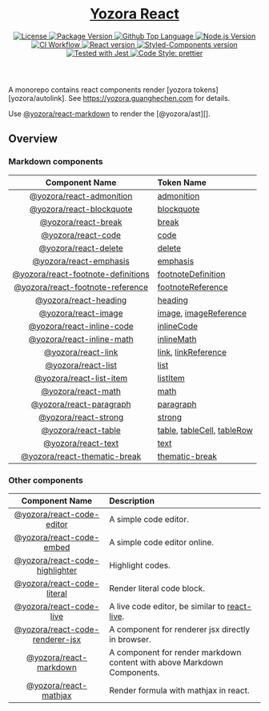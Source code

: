 <header>
  <h1 align="center">
    <a href="https://github.com/guanghechen/yozora-react#readme">Yozora React</a>
  </h1>
  <div align="center">
    <a href="#license">
      <img
        alt="License"
        src="https://img.shields.io/github/license/guanghechen/yozora-react"
      />
    </a>
    <a href="https://github.com/guanghechen/yozora-react/tags">
      <img
        alt="Package Version"
        src="https://img.shields.io/github/v/tag/guanghechen/yozora-react?include_prereleases&sort=semver"
      />
    </a>
    <a href="https://github.com/guanghechen/yozora-react/search?l=typescript">
      <img
        alt="Github Top Language"
        src="https://img.shields.io/github/languages/top/guanghechen/yozora-react"
      />
    </a>
    <a href="https://github.com/nodejs/node">
      <img
        alt="Node.js Version"
        src="https://img.shields.io/node/v/@yozora/react-blockquote"
      />
    </a>
    <a href="https://github.com/guanghechen/yozora-react/actions/workflows/ci.yml">
      <img
        alt="CI Workflow"
        src="https://github.com/guanghechen/yozora-react/workflows/Build/badge.svg?branch=main"
      />
    </a>
    <a href="https://github.com/facebook/react">
      <img
        alt="React version"
        src="https://img.shields.io/npm/dependency-version/@yozora/react-blockquote/peer/react"
      />
    </a>
    <a href="https://github.com/styled-components/styled-components">
      <img
        alt="Styled-Components version"
        src="https://img.shields.io/npm/dependency-version/@yozora/react-blockquote/peer/styled-components"
      />
    </a>
    <a href="https://github.com/facebook/jest">
      <img
        alt="Tested with Jest"
        src="https://img.shields.io/badge/tested_with-jest-9c465e.svg"
      />
    </a>
    <a href="https://github.com/prettier/prettier">
      <img
        alt="Code Style: prettier"
        src="https://img.shields.io/badge/code_style-prettier-ff69b4.svg?style=flat-square"
      />
    </a>
  </div>
</header>

A monorepo contains react components render [yozora tokens][yozora/autolink]. See https://yozora.guanghechen.com for details.

Use [@yozora/react-markdown][] to render the [@yozora/ast][].

## Overview

### Markdown components

Component Name                          | Token Name
:--------------------------------------:|:--------------------------------------
[@yozora/react-admonition][]            | [admonition][yozora/admonition]
[@yozora/react-blockquote][]            | [blockquote][yozora/blockquote]
[@yozora/react-break][]                 | [break][yozora/break]
[@yozora/react-code][]                  | [code][yozora/code]
[@yozora/react-delete][]                | [delete][yozora/delete]
[@yozora/react-emphasis][]              | [emphasis][yozora/emphasis]
[@yozora/react-footnote-definitions][]  | [footnoteDefinition][yozora/footnote-definition]
[@yozora/react-footnote-reference][]    | [footnoteReference][yozora/footnote-reference]
[@yozora/react-heading][]               | [heading][yozora/heading]
[@yozora/react-image][]                 | [image][yozora/image], [imageReference][yozora/image-reference]
[@yozora/react-inline-code][]           | [inlineCode][yozora/inline-code]
[@yozora/react-inline-math][]           | [inlineMath][yozora/inline-math]
[@yozora/react-link][]                  | [link][yozora/link], [linkReference][yozora/link-reference]
[@yozora/react-list][]                  | [list][yozora/list]
[@yozora/react-list-item][]             | [listItem][yozora/list-item]
[@yozora/react-math][]                  | [math][yozora/math]
[@yozora/react-paragraph][]             | [paragraph][yozora/paragraph]
[@yozora/react-strong][]                | [strong][yozora/emphasis]
[@yozora/react-table][]                 | [table][yozora/table], [tableCell][yozora/table-cell], [tableRow][yozora/table-row]
[@yozora/react-text][]                  | [text][yozora/text]
[@yozora/react-thematic-break][]        | [thematic-break][yozora/thematic-break]


### Other components

Component Name                    | Description
:--------------------------------:|:----------------------------------
[@yozora/react-code-editor]       | A simple code editor.
[@yozora/react-code-embed]        | A simple code editor online.
[@yozora/react-code-highlighter]  | Highlight codes.
[@yozora/react-code-literal]      | Render literal code block.
[@yozora/react-code-live]         | A live code editor, be similar to [react-live][].
[@yozora/react-code-renderer-jsx] | A component for renderer jsx directly in browser.
[@yozora/react-markdown]          | A component for render markdown content with above Markdown Components.
[@yozora/react-mathjax]           | Render formula with mathjax in react.


[react-live]: https://github.com/FormidableLabs/react-live

<!-- yozora component links -->
[@yozora/react-admonition]: https://github.com/guanghechen/yozora-react/tree/main/packages/admonition#readme
[@yozora/react-blockquote]: https://github.com/guanghechen/yozora-react/tree/main/packages/blockquote#readme
[@yozora/react-break]: https://github.com/guanghechen/yozora-react/tree/main/packages/break#readme
[@yozora/react-code]: https://github.com/guanghechen/yozora-react/tree/main/packages/code#readme
[@yozora/react-code-editor]: https://github.com/guanghechen/yozora-react/tree/main/packages/code-editor#readme
[@yozora/react-code-embed]: https://github.com/guanghechen/yozora-react/tree/main/packages/code-embed#readme
[@yozora/react-code-highlighter]: https://github.com/guanghechen/yozora-react/tree/main/packages/code-highlighter#readme
[@yozora/react-code-literal]: https://github.com/guanghechen/yozora-react/tree/main/packages/code-literal#readme
[@yozora/react-code-live]: https://github.com/guanghechen/yozora-react/tree/main/packages/code-live#readme
[@yozora/react-code-renderer-jsx]: https://github.com/guanghechen/yozora-react/tree/main/packages/code-renderer-jsx#readme
[@yozora/react-delete]: https://github.com/guanghechen/yozora-react/tree/main/packages/delete#readme
[@yozora/react-emphasis]: https://github.com/guanghechen/yozora-react/tree/main/packages/emphasis#readme
[@yozora/react-footnote-reference]: https://github.com/guanghechen/yozora-react/tree/main/packages/footnote-reference#readme
[@yozora/react-footnote-definitions]: https://github.com/guanghechen/yozora-react/tree/main/packages/footnote-definitions#readme
[@yozora/react-heading]: https://github.com/guanghechen/yozora-react/tree/main/packages/heading#readme
[@yozora/react-image]: https://github.com/guanghechen/yozora-react/tree/main/packages/image#readme
[@yozora/react-inline-code]: https://github.com/guanghechen/yozora-react/tree/main/packages/inline-code#readme
[@yozora/react-inline-math]: https://github.com/guanghechen/yozora-react/tree/main/packages/inline-math#readme
[@yozora/react-link]: https://github.com/guanghechen/yozora-react/tree/main/packages/link#readme
[@yozora/react-list]: https://github.com/guanghechen/yozora-react/tree/main/packages/list#readme
[@yozora/react-list-item]: https://github.com/guanghechen/yozora-react/tree/main/packages/list-item#readme
[@yozora/react-math]: https://github.com/guanghechen/yozora-react/tree/main/packages/math#readme
[@yozora/react-paragraph]: https://github.com/guanghechen/yozora-react/tree/main/packages/paragraph#readme
[@yozora/react-strong]: https://github.com/guanghechen/yozora-react/tree/main/packages/strong#readme
[@yozora/react-table]: https://github.com/guanghechen/yozora-react/tree/main/packages/table#readme
[@yozora/react-text]: https://github.com/guanghechen/yozora-react/tree/main/packages/text#readme
[@yozora/react-thematic-break]: https://github.com/guanghechen/yozora-react/tree/main/packages/thematic-break#readme
[@yozora/react-markdown]: https://github.com/guanghechen/yozora-react/tree/main/packages/markdown#readme
[@yozora/react-mathjax]: https://github.com/guanghechen/yozora-react/tree/main/packages/mathjax#readme

[yozora/ast]: https://www.npmjs.com/package/@yozora/ast
[yozora/admonition]: https://www.npmjs.com/package/@yozora/ast#admonition
[yozora/blockquote]: https://www.npmjs.com/package/@yozora/ast#blockquote
[yozora/break]: https://www.npmjs.com/package/@yozora/ast#break
[yozora/code]: https://www.npmjs.com/package/@yozora/ast#code
[yozora/delete]: https://www.npmjs.com/package/@yozora/ast#delete
[yozora/emphasis]: https://www.npmjs.com/package/@yozora/ast#emphasis
[yozora/footnote-definition]: https://www.npmjs.com/package/@yozora/ast#footnotedefinition
[yozora/footnote-reference]: https://www.npmjs.com/package/@yozora/ast#footnotereference
[yozora/heading]: https://www.npmjs.com/package/@yozora/ast#heading
[yozora/html]: https://www.npmjs.com/package/@yozora/ast#html
[yozora/image]: https://www.npmjs.com/package/@yozora/ast#image
[yozora/image-reference]: https://www.npmjs.com/package/@yozora/ast#imagereference
[yozora/inline-code]: https://www.npmjs.com/package/@yozora/ast#inlinecode
[yozora/inline-math]: https://www.npmjs.com/package/@yozora/ast#inlinemath
[yozora/link]: https://www.npmjs.com/package/@yozora/ast#link
[yozora/link-reference]: https://www.npmjs.com/package/@yozora/ast#linkreference
[yozora/definition]: https://www.npmjs.com/package/@yozora/ast#definition
[yozora/list]: https://www.npmjs.com/package/@yozora/ast#list
[yozora/list-item]: https://www.npmjs.com/package/@yozora/ast#listitem
[yozora/math]: https://www.npmjs.com/package/@yozora/ast#math
[yozora/paragraph]: https://www.npmjs.com/package/@yozora/ast#paragraph
[yozora/setext-heading]: https://www.npmjs.com/package/@yozora/ast#setextheading
[yozora/table]: https://www.npmjs.com/package/@yozora/ast#table
[yozora/table-cell]: https://www.npmjs.com/package/@yozora/ast#tablecell
[yozora/table-row]: https://www.npmjs.com/package/@yozora/ast#tablerow
[yozora/text]: https://www.npmjs.com/package/@yozora/ast#text
[yozora/thematic-break]: https://www.npmjs.com/package/@yozora/ast#thematicbreak
